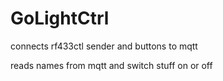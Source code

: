 GoLightCtrl
==========

connects rf433ctl sender and buttons to mqtt

reads names from mqtt and switch stuff on or off
